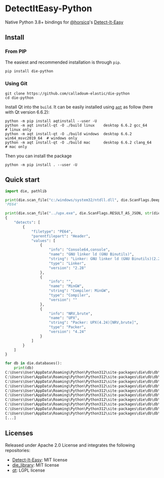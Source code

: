 # DetectItEasy-Python

Native Python 3.8+ bindings for [@horsicq](https://github.com/horsicq/)'s [Detect-It-Easy](https://github.com/horsicq/Detect-It-Easy)


## Install

### From PIP

The easiest and recommended installation is through `pip`.

```console
pip install die-python
```

### Using Git

```console
git clone https://github.com/calladoum-elastic/die-python
cd die-python
```

Install Qt into the `build`. It can be easily installed using [`aqt`](https://github.com/miurahr/aqtinstall) as follow (here with Qt version 6.6.2):

```console
python -m pip install aqtinstall --user -U
python -m aqt install-qt -O ./build linux    desktop 6.6.2 gcc_64             # linux only
python -m aqt install-qt -O ./build windows  desktop 6.6.2 win64_msvc2019_64  # windows only
python -m aqt install-qt -O ./build mac      desktop 6.6.2 clang_64           # mac only
```

Then you can install the package

```console
python -m pip install . --user -U
```


## Quick start

```python
import die, pathlib

print(die.scan_file("c:/windows/system32/ntdll.dll", die.ScanFlags.Deepscan))
'PE64'

print(die.scan_file("../upx.exe", die.ScanFlags.RESULT_AS_JSON, str(die.database_path/'db') ))
{
    "detects": [
        {
            "filetype": "PE64",
            "parentfilepart": "Header",
            "values": [
                {
                    "info": "Console64,console",
                    "name": "GNU linker ld (GNU Binutils)",
                    "string": "Linker: GNU linker ld (GNU Binutils)(2.28)[Console64,console]",
                    "type": "Linker",
                    "version": "2.28"
                },
                {
                    "info": "",
                    "name": "MinGW",
                    "string": "Compiler: MinGW",
                    "type": "Compiler",
                    "version": ""
                },
                {
                    "info": "NRV,brute",
                    "name": "UPX",
                    "string": "Packer: UPX(4.24)[NRV,brute]",
                    "type": "Packer",
                    "version": "4.24"
                }
            ]
        }
    ]
}

for db in die.databases():
    print(db)
C:\Users\User\AppData\Roaming\Python\Python312\site-packages\die\db\db\ACE
C:\Users\User\AppData\Roaming\Python\Python312\site-packages\die\db\db\APK\PackageName.1.sg
C:\Users\User\AppData\Roaming\Python\Python312\site-packages\die\db\db\APK\SingleJar.3.sg
C:\Users\User\AppData\Roaming\Python\Python312\site-packages\die\db\db\APK\_APK.0.sg
C:\Users\User\AppData\Roaming\Python\Python312\site-packages\die\db\db\APK\_init
C:\Users\User\AppData\Roaming\Python\Python312\site-packages\die\db\db\Archive\_init
C:\Users\User\AppData\Roaming\Python\Python312\site-packages\die\db\db\archive-file
C:\Users\User\AppData\Roaming\Python\Python312\site-packages\die\db\db\arj
C:\Users\User\AppData\Roaming\Python\Python312\site-packages\die\db\db\Binary\Amiga loadable.1.sg
C:\Users\User\AppData\Roaming\Python\Python312\site-packages\die\db\db\Binary\archive.7z.1.sg
[...]
```

## Licenses

Released under Apache 2.0 License and integrates the following repositories:

 - [Detect-It-Easy](https://github.com/horsicq/Detect-It-Easy): MIT license
 - [die_library](https://github.com/horsicq/die_library): MIT license
 - [qt](https://github.com/qt/qt): LGPL license
